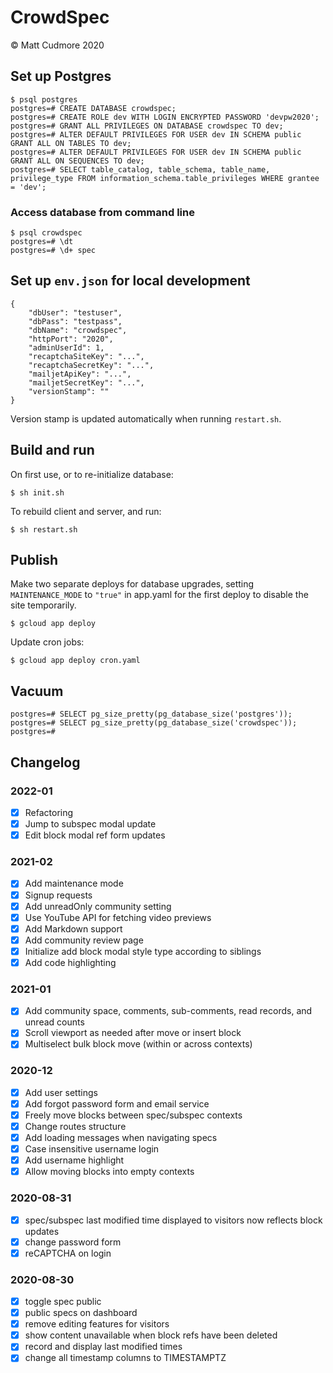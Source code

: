 # CrowdSpec

© Matt Cudmore 2020

## Set up Postgres

```
$ psql postgres
postgres=# CREATE DATABASE crowdspec;
postgres=# CREATE ROLE dev WITH LOGIN ENCRYPTED PASSWORD 'devpw2020';
postgres=# GRANT ALL PRIVILEGES ON DATABASE crowdspec TO dev;
postgres=# ALTER DEFAULT PRIVILEGES FOR USER dev IN SCHEMA public GRANT ALL ON TABLES TO dev;
postgres=# ALTER DEFAULT PRIVILEGES FOR USER dev IN SCHEMA public GRANT ALL ON SEQUENCES TO dev;
postgres=# SELECT table_catalog, table_schema, table_name, privilege_type FROM information_schema.table_privileges WHERE grantee = 'dev';
```

### Access database from command line

```
$ psql crowdspec
postgres=# \dt
postgres=# \d+ spec
```

## Set up `env.json` for local development

```
{
	"dbUser": "testuser",
	"dbPass": "testpass",
	"dbName": "crowdspec",
	"httpPort": "2020",
	"adminUserId": 1,
	"recaptchaSiteKey": "...",
	"recaptchaSecretKey": "...",
	"mailjetApiKey": "...",
	"mailjetSecretKey": "...",
	"versionStamp": ""
}
```

Version stamp is updated automatically when running `restart.sh`.

## Build and run

On first use, or to re-initialize database:
```
$ sh init.sh
```

To rebuild client and server, and run:
```
$ sh restart.sh
```

## Publish

Make two separate deploys for database upgrades,
setting `MAINTENANCE_MODE` to `"true"` in app.yaml for the first deploy
to disable the site temporarily.

```
$ gcloud app deploy
```

Update cron jobs:

```
$ gcloud app deploy cron.yaml
```

## Vacuum

```
postgres=# SELECT pg_size_pretty(pg_database_size('postgres'));
postgres=# SELECT pg_size_pretty(pg_database_size('crowdspec'));
postgres=#
```

## Changelog

### 2022-01

- [x] Refactoring
- [x] Jump to subspec modal update
- [x] Edit block modal ref form updates

### 2021-02

- [x] Add maintenance mode
- [x] Signup requests
- [x] Add unreadOnly community setting
- [x] Use YouTube API for fetching video previews
- [x] Add Markdown support
- [x] Add community review page
- [x] Initialize add block modal style type according to siblings
- [x] Add code highlighting

### 2021-01

- [x] Add community space, comments, sub-comments, read records, and unread counts
- [x] Scroll viewport as needed after move or insert block
- [x] Multiselect bulk block move (within or across contexts)

### 2020-12

- [x] Add user settings
- [x] Add forgot password form and email service
- [x] Freely move blocks between spec/subspec contexts
- [x] Change routes structure
- [x] Add loading messages when navigating specs
- [x] Case insensitive username login
- [x] Add username highlight
- [x] Allow moving blocks into empty contexts

### 2020-08-31

- [x] spec/subspec last modified time displayed to visitors now reflects block updates
- [x] change password form
- [x] reCAPTCHA on login

### 2020-08-30

- [x] toggle spec public
- [x] public specs on dashboard
- [x] remove editing features for visitors
- [x] show content unavailable when block refs have been deleted
- [x] record and display last modified times
- [x] change all timestamp columns to TIMESTAMPTZ
